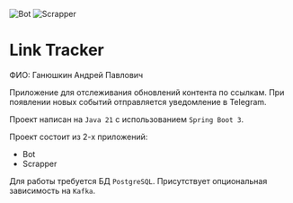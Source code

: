![Bot](https://github.com/Andrey582/NotificationBot/actions/workflows/bot.yml/badge.svg)
![Scrapper](https://github.com/Andrey582/NotificationBot/actions/workflows/scrapper.yml/badge.svg)

# Link Tracker

ФИО: Ганюшкин Андрей Павлович

Приложение для отслеживания обновлений контента по ссылкам.
При появлении новых событий отправляется уведомление в Telegram.

Проект написан на `Java 21` с использованием `Spring Boot 3`.

Проект состоит из 2-х приложений:
* Bot
* Scrapper

Для работы требуется БД `PostgreSQL`. Присутствует опциональная зависимость на `Kafka`.

